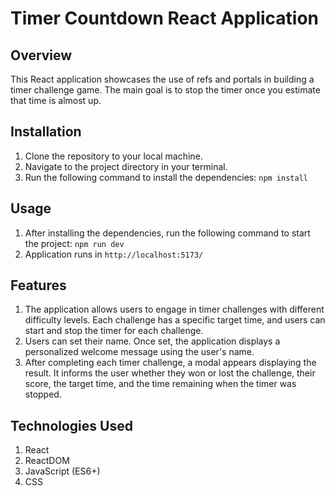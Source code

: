 # Timer Countdown React Application

## Overview
This React application showcases the use of refs and portals in building a timer challenge game. The main goal is to stop the timer once you estimate that time is almost up.

## Installation
1. Clone the repository to your local machine.
2. Navigate to the project directory in your terminal.
3. Run the following command to install the dependencies: `npm install`

## Usage
1. After installing the dependencies, run the following command to start the project: `npm run dev`
2. Application runs in `http://localhost:5173/`

## Features
1. The application allows users to engage in timer challenges with different difficulty levels. Each challenge has a specific target time, and users can start and stop the timer for each challenge.
2. Users can set their name. Once set, the application displays a personalized welcome message using the user's name.
3. After completing each timer challenge, a modal appears displaying the result. It informs the user whether they won or lost the challenge, their score, the target time, and the time remaining when the timer was stopped.

## Technologies Used
1. React
2. ReactDOM
3. JavaScript (ES6+)
4. CSS

